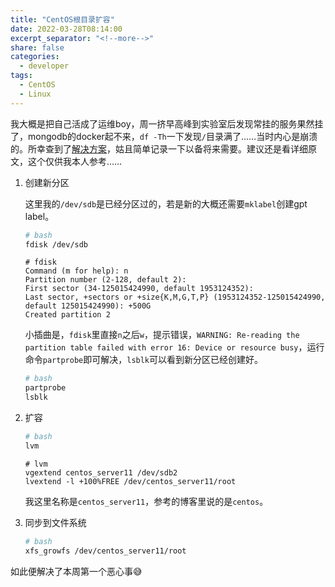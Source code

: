 ```yaml
---
title: "CentOS根目录扩容"
date: 2022-03-28T08:14:00
excerpt_separator: "<!--more-->"
share: false
categories:
  - developer
tags:
  - CentOS
  - Linux
---
```


我大概是把自己活成了运维boy，周一挤早高峰到实验室后发现常挂的服务果然挂了，mongodb的docker起不来，`df -Th`一下发现`/`目录满了……当时内心是崩溃的。所幸查到了[解决方案](https://blog.csdn.net/qq_24871519/article/details/86243571)，姑且简单记录一下以备将来需要。建议还是看详细原文，这个仅供我本人参考……

1. 创建新分区

   这里我的`/dev/sdb`是已经分区过的，若是新的大概还需要`mklabel`创建gpt label。

   ```bash
   # bash
   fdisk /dev/sdb
   ```

   ```
   # fdisk
   Command (m for help): n
   Partition number (2-128, default 2):
   First sector (34-125015424990, default 1953124352):
   Last sector, +sectors or +size{K,M,G,T,P} (1953124352-125015424990, default 125015424990): +500G
   Created partition 2
   ```

   小插曲是，`fdisk`里直接`n`之后`w`，提示错误，`WARNING: Re-reading the partition table failed with error 16: Device or resource busy`，运行命令`partprobe`即可解决，`lsblk`可以看到新分区已经创建好。

   ```bash
   # bash
   partprobe
   lsblk
   ```

2. 扩容

   ```bash
   # bash
   lvm
   ```

   ```
   # lvm
   vgextend centos_server11 /dev/sdb2
   lvextend -l +100%FREE /dev/centos_server11/root
   ```

   我这里名称是`centos_server11`，参考的博客里说的是`centos`。

3. 同步到文件系统

   ```bash
   # bash
   xfs_growfs /dev/centos_server11/root
   ```

如此便解决了本周第一个恶心事😅

